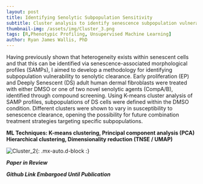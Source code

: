 ```yaml
---
layout: post
title: Identifying Senolytic Subpopulation Sensitivity
subtitle: Cluster analysis to identify senescence subpopulation vulnerability to senolytic clearance
thumbnail-img: /assets/img/Cluster_3.png
tags: [R,Phenotypic Profiling, Unsupervised Machine Learning]
author: Ryan James Wallis, PhD
---
```


Having previously shown that heterogeneity exists within senescent cells and that this can be identified via senescence-associated morphological profiles (SAMPs), I aimed to develop a methodology for identifying subpopulation vulnerability to senolytic clearance. Early proliferation (EP) and Deeply Senescent (DS) adult human dermal fibroblasts were treated with either DMSO or one of two novel senolytic agents (CompA/B), identified through compound screening. Using K-means cluster analysis of SAMP profiles, subpopulations of DS cells were defined within the DMSO condition. Different clusters were shown to vary in susceptibility to senescence clearance, opening the possibility for future combination treatment strategies targeting specific subpopulations.

**ML Techniques: K-means clustering, Principal component analysis (PCA) Hierarchical clustering, Dimensionality reduction (TNSE / UMAP)**

![Cluster_2](https://RyanJWallis.github.io/assets/img/Cluster_2.png){: .mx-auto.d-block :}

**_Paper in Review_**

**_Github Link Embargoed Until Publication_**
